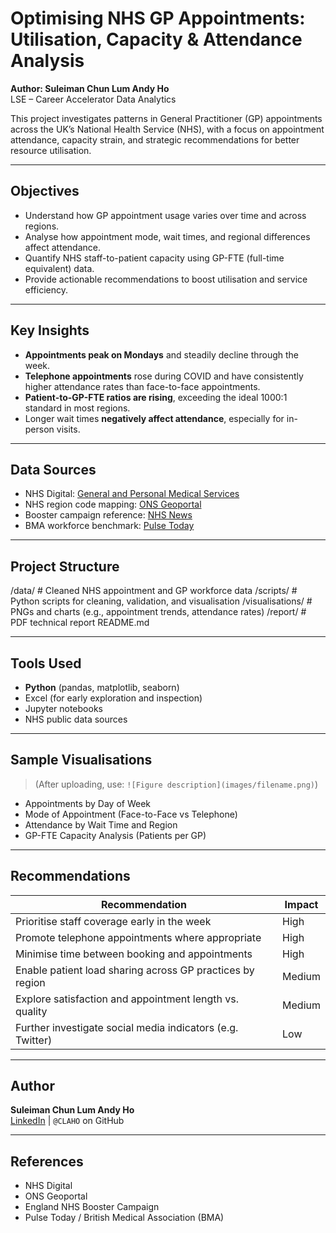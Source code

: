 # Optimising NHS GP Appointments: Utilisation, Capacity & Attendance Analysis

**Author: Suleiman Chun Lum Andy Ho**  
LSE – Career Accelerator Data Analytics

This project investigates patterns in General Practitioner (GP) appointments across the UK’s National Health Service (NHS), with a focus on appointment attendance, capacity strain, and strategic recommendations for better resource utilisation.

---

## Objectives

- Understand how GP appointment usage varies over time and across regions.
- Analyse how appointment mode, wait times, and regional differences affect attendance.
- Quantify NHS staff-to-patient capacity using GP-FTE (full-time equivalent) data.
- Provide actionable recommendations to boost utilisation and service efficiency.

---

## Key Insights

- **Appointments peak on Mondays** and steadily decline through the week.
- **Telephone appointments** rose during COVID and have consistently higher attendance rates than face-to-face appointments.
- **Patient-to-GP-FTE ratios are rising**, exceeding the ideal 1000:1 standard in most regions.
- Longer wait times **negatively affect attendance**, especially for in-person visits.

---

## Data Sources

- NHS Digital: [General and Personal Medical Services](https://digital.nhs.uk/data-and-information/publications/statistical/general-and-personal-medical-services)
- NHS region code mapping: [ONS Geoportal](https://geoportal.statistics.gov.uk/)
- Booster campaign reference: [NHS News](https://www.england.nhs.uk/2021/09/nhs-begins-covid-19-booster-vaccination-campaign/)
- BMA workforce benchmark: [Pulse Today](https://www.pulsetoday.co.uk/news/workload/gpc-england-vision-sets-goal-of-one-gp-per-1000-patients-by-2050/)

---

## Project Structure

/data/ # Cleaned NHS appointment and GP workforce data
/scripts/ # Python scripts for cleaning, validation, and visualisation
/visualisations/ # PNGs and charts (e.g., appointment trends, attendance rates)
/report/ # PDF technical report
README.md

---

## Tools Used

- **Python** (pandas, matplotlib, seaborn)
- Excel (for early exploration and inspection)
- Jupyter notebooks
- NHS public data sources

---

## Sample Visualisations

> (After uploading, use: `![Figure description](images/filename.png)`)

- Appointments by Day of Week  
- Mode of Appointment (Face-to-Face vs Telephone)  
- Attendance by Wait Time and Region  
- GP-FTE Capacity Analysis (Patients per GP)  

---

## Recommendations

| Recommendation                                                | Impact        |
|---------------------------------------------------------------|---------------|
| Prioritise staff coverage early in the week                   | High          |
| Promote telephone appointments where appropriate              | High          |
| Minimise time between booking and appointments                | High          |
| Enable patient load sharing across GP practices by region     | Medium        |
| Explore satisfaction and appointment length vs. quality       | Medium        |
| Further investigate social media indicators (e.g. Twitter)    | Low           |

---

## Author

**Suleiman Chun Lum Andy Ho**  
[LinkedIn](https://www.linkedin.com/in/scla-ho/) | `@CLAHO` on GitHub

---

## References

- NHS Digital
- ONS Geoportal
- England NHS Booster Campaign
- Pulse Today / British Medical Association (BMA)

